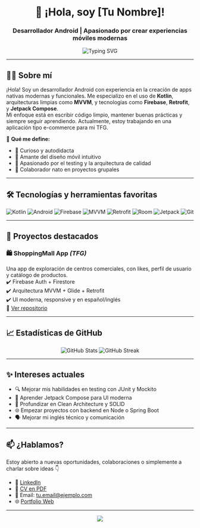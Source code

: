 <!-- Encabezado con animación y presentación -->
<h1 align="center">👋 ¡Hola, soy [Tu Nombre]!</h1>
<h3 align="center">Desarrollador Android | Apasionado por crear experiencias móviles modernas</h3>

<p align="center">
  <img src="https://readme-typing-svg.demolab.com?font=Fira+Code&duration=3000&pause=1000&center=true&vCenter=true&width=435&lines=Desarrollador+Android+%7C+Kotlin+%7C+MVVM;Apasionado+por+la+tecnolog%C3%ADa+y+el+dise%C3%B1o;En+b%C3%BAsqueda+de+nuevas+oportunidades" alt="Typing SVG" />
</p>

---

## 👨‍💻 Sobre mí

¡Hola! Soy un desarrollador Android con experiencia en la creación de apps nativas modernas y funcionales. Me especializo en el uso de **Kotlin**, arquitecturas limpias como **MVVM**, y tecnologías como **Firebase**, **Retrofit**, y **Jetpack Compose**.  
Mi enfoque está en escribir código limpio, mantener buenas prácticas y siempre seguir aprendiendo. Actualmente, estoy trabajando en una aplicación tipo e-commerce para mi TFG.

🧩 **Qué me define:**
- 🧠 Curioso y autodidacta
- 📱 Amante del diseño móvil intuitivo
- 🧪 Apasionado por el testing y la arquitectura de calidad
- 🤝 Colaborador nato en proyectos grupales

---

## 🛠️ Tecnologías y herramientas favoritas

<div align="center">
  
![Kotlin](https://img.shields.io/badge/Kotlin-7F52FF?style=for-the-badge&logo=kotlin&logoColor=white)
![Android](https://img.shields.io/badge/Android-3DDC84?style=for-the-badge&logo=android&logoColor=white)
![Firebase](https://img.shields.io/badge/Firebase-ffca28?style=for-the-badge&logo=firebase&logoColor=black)
![MVVM](https://img.shields.io/badge/MVVM-0066FF?style=for-the-badge&logo=architecture&logoColor=white)
![Retrofit](https://img.shields.io/badge/Retrofit-000000?style=for-the-badge)
![Room](https://img.shields.io/badge/Room-8B0000?style=for-the-badge)
![Jetpack](https://img.shields.io/badge/Jetpack-4285F4?style=for-the-badge)
![Git](https://img.shields.io/badge/Git-F05032?style=for-the-badge&logo=git&logoColor=white)

</div>

---

## 📱 Proyectos destacados

### 🛍️ ShoppingMall App *(TFG)*
Una app de exploración de centros comerciales, con likes, perfil de usuario y catálogo de productos.  
✔️ Firebase Auth + Firestore  
✔️ Arquitectura MVVM + Glide + Retrofit  
✔️ UI moderna, responsive y en español/inglés  
🔗 [Ver repositorio](https://github.com/tu-usuario/shoppingmall-app)

---

## 📈 Estadísticas de GitHub

<p align="center">
  <img src="https://github-readme-stats.vercel.app/api?username=tu-usuario&show_icons=true&theme=tokyonight&count_private=true&hide_border=true" alt="GitHub Stats" />
  <img src="https://github-readme-streak-stats.herokuapp.com?user=tu-usuario&theme=tokyonight&hide_border=true&date_format=M%20j%5B%2C%20Y%5D" alt="GitHub Streak"/>
</p>

---

## ✨ Intereses actuales

- 🔍 Mejorar mis habilidades en testing con JUnit y Mockito  
- 🎨 Aprender Jetpack Compose para UI moderna  
- 🧼 Profundizar en Clean Architecture y SOLID  
- 🌐 Empezar proyectos con backend en Node o Spring Boot  
- 🗣️ Mejorar mi inglés técnico y comunicación

---

## 📫 ¿Hablamos?

Estoy abierto a nuevas oportunidades, colaboraciones o simplemente a charlar sobre ideas 👇

- 💼 [LinkedIn](https://linkedin.com/in/tuusuario)
- 📄 [CV en PDF](https://link-a-tu-cv.com)
- 📧 Email: tu.email@ejemplo.com
- 🌐 [Portfolio Web](https://mi-portfolio.vercel.app)

---

<p align="center">
  <img src="https://capsule-render.vercel.app/api?type=waving&color=0:3DDC84,100:7F52FF&height=120&section=footer"/>
</p>
